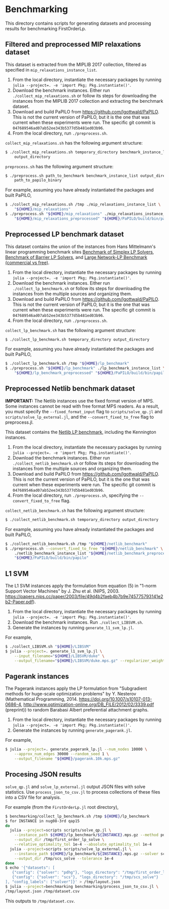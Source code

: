 # Benchmarking

This directory contains scripts for generating datasets and processing results
for benchmarking FirstOrderLp.

## Filtered and preprocessed MIP relaxations dataset

This dataset is extracted from the MIPLIB 2017 collection, filtered as specified
in `mip_relaxations_instance_list`.

1. From the local directory, instantiate the necessary packages by running
   `julia --project=. -e 'import Pkg; Pkg.instantiate()'`.
2. Download the benchmark instances. Either run
   `./collect_mip_relaxations.sh` or follow its steps for downloading the
   instances from the MIPLIB 2017 collection and extracting the benchmark
   dataset.
3. Download and build PaPILO from https://github.com/lgottwald/PaPILO.
   This is not the current version of PaPILO, but it is the one that was
   current when these experiments were run. The specific git commit is
   `047689546ad07ab52ee343b5377d5b481ed03b96`.
4. From the local directory, run `./preprocess.sh`.

`collect_mip_relaxations.sh` has the following argument structure:

```sh
$ ./collect_mip_relaxations.sh temporary_directory benchmark_instance_list \
    output_directory
```

`preprocess.sh` has the following argument structure:

```sh
$ ./preprocess.sh path_to_benchmark benchmark_instance_list output_directory \
    path_to_papilo_binary
```

For example, assuming you have already instantiated the packages and built
PaPILO,

```sh
$ ./collect_mip_relaxations.sh /tmp ./mip_relaxations_instance_list \
    "${HOME}/mip_relaxations"
$ ./preprocess.sh "${HOME}/mip_relaxations" ./mip_relaxations_instance_list \
    "${HOME}/mip_relaxations_preprocessed" "${HOME}/PaPILO/build/bin/papilo"
```

## Preprocessed LP benchmark dataset

This dataset contains the union of the instances from Hans Mittelmann's
linear programming benchmark sites
[Benchmark of Simplex LP Solvers](http://plato.asu.edu/ftp/lpsimp.html),
[Benchmark of Barrier LP Solvers](http://plato.asu.edu/ftp/lpbar.html), and
[Large Network-LP Benchmark (commercial vs
 free)](http://plato.asu.edu/ftp/network.html).

1. From the local directory, instantiate the necessary packages by running
   `julia --project=. -e 'import Pkg; Pkg.instantiate()'`.
2. Download the benchmark instances. Either run
   `./collect_lp_benchmark.sh` or follow its steps for downloading the
   instances from the multiple sources and organizing them.
3. Download and build PaPILO from https://github.com/lgottwald/PaPILO.
   This is not the current version of PaPILO, but it is the one that was
   current when these experiments were run. The specific git commit is
   `047689546ad07ab52ee343b5377d5b481ed03b96`.
4. From the local directory, run `./preprocess.sh`.

`collect_lp_benchmark.sh` has the following argument structure:

```sh
$ ./collect_lp_benchmark.sh temporary_directory output_directory
```

For example, assuming you have already instantiated the packages and built
PaPILO,

```sh
$ ./collect_lp_benchmark.sh /tmp "${HOME}/lp_benchmark"
$ ./preprocess.sh "${HOME}/lp_benchmark" ./lp_benchmark_instance_list \
    "${HOME}/lp_benchmark_preprocessed" "${HOME}/PaPILO/build/bin/papilo"
```

## Preprocessed Netlib benchmark dataset

**IMPORTANT:** The Netlib instances use the fixed format version of MPS. Some
instances cannot be read with free format MPS readers. As a result, you must
specify the `--fixed_format_input` flag to `scripts/solve_qp.jl` and
`scripts/solve_lp_external.jl`, and the `--convert_fixed_to_free` flag to
preprocess.jl.

This dataset contains the [Netlib LP benchmark](http://www.netlib.org/lp/data),
including the Kennington instances.

1. From the local directory, instantiate the necessary packages by running
   `julia --project=. -e 'import Pkg; Pkg.instantiate()'`.
2. Download the benchmark instances. Either run
   `./collect_netlib_benchmark.sh` or follow its steps for downloading the
   instances from the multiple sources and organizing them.
3. Download and build PaPILO from https://github.com/lgottwald/PaPILO.
   This is not the current version of PaPILO, but it is the one that was
   current when these experiments were run. The specific git commit is
   `047689546ad07ab52ee343b5377d5b481ed03b96`.
4. From the local directory, run `./preprocess.sh`, specifying the
   `--convert_fixed_to_free` flag.

`collect_netlib_benchmark.sh` has the following argument structure:

```sh
$ ./collect_netlib_benchmark.sh temporary_directory output_directory
```

For example, assuming you have already instantiated the packages and built
PaPILO,

```sh
$ ./collect_netlib_benchmark.sh /tmp "${HOME}/netlib_benchmark"
$ ./preprocess.sh --convert_fixed_to_free "${HOME}/netlib_benchmark" \
    ./netlib_benchmark_instance_list "${HOME}/netlib_benchmark_preprocessed" \
    "${HOME}/PaPILO/build/bin/papilo"
```

## L1 SVM

The L1 SVM instances apply the formulation from equation (5) in "1-norm Support
Vector Machines" by J. Zhu et al. (NIPS, 2003.
https://papers.nips.cc/paper/2003/file/49d4b2faeb4b7b9e745775793141e2b2-Paper.pdf).

1. From the local directory, instantiate the necessary packages by running
   `julia --project=. -e 'import Pkg; Pkg.instantiate()'`.
2. Download the benchmark instances. Run
   `./collect_LIBSVM.sh`.
3. Generate the instances by running `generate_l1_svm_lp.jl`.

For example,

```sh
$ ./collect_LIBSVM.sh "${HOME}/LIBSVM"
$ julia --project=. generate_l1_svm_lp.jl \
    --input_filename="${HOME}/LIBSVM/duke" \
    --output_filename="${HOME}/LIBSVM/duke.mps.gz" --regularizer_weight=1.0
```

## Pagerank instances

The Pagerank instances apply the LP formulation from "Subgradient methods for
huge-scale optimization problems" by Y. Nesterov (Mathematical Programming,
2014. https://doi.org/10.1007/s10107-013-0686-4,
http://www.optimization-online.org/DB_FILE/2012/02/3339.pdf (preprint)) to
random Barabasi Albert preferential attachment graphs.

1. From the local directory, instantiate the necessary packages by running
   `julia --project=. -e 'import Pkg; Pkg.instantiate()'`.
2. Generate the instances by running `generate_pagerank.jl`.

For example,

```sh
$ julia --project=. generate_pagerank_lp.jl --num_nodes 10000 \
    --approx_num_edges 30000 --random_seed 1 \
    --output_filename "${HOME}/pagerank.10k.mps.gz"
```
## Procesing JSON results

`solve_qp.jl` and `solve_lp_external.jl` output JSON files with solve
statistics. Use `process_json_to_csv.jl` to process collections of these files
into a CSV file for analysis.

For example (from the `FirstOrderLp.jl` root directory),

```sh
$ benchmarking/collect_lp_benchmark.sh /tmp ${HOME}/lp_benchmark
$ for INSTANCE in nug08-3rd qap15
do
  julia --project=scripts scripts/solve_qp.jl \
    --instance_path ${HOME}/lp_benchmark/${INSTANCE}.mps.gz --method pdhg \
    --output_dir /tmp/first_order_lp_solve \
    --relative_optimality_tol 1e-4 --absolute_optimality_tol 1e-4
  julia --project=scripts scripts/solve_lp_external.jl \
    --instance_path ${HOME}/lp_benchmark/${INSTANCE}.mps.gz --solver scs-indirect \
    --output_dir /tmp/scs_solve --tolerance 1e-4
done
$ echo '{"datasets": [
   {"config": {"solver": "pdhg"}, "logs_directory": "/tmp/first_order_lp_solve"},
   {"config": {"solver": "scs"}, "logs_directory": "/tmp/scs_solve"}
], "config_labels": ["solver"]}' > /tmp/layout.json
$ julia --project=benchmarking benchmarking/process_json_to_csv.jl \
/tmp/layout.json /tmp/dataset.csv
```

This outputs to `/tmp/dataset.csv`.
